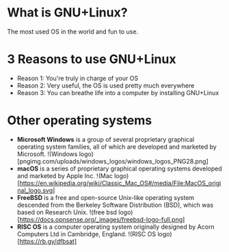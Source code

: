 # What is GNU+Linux?
The most used OS in the world and fun to use.

# 3 Reasons to use GNU+Linux
* Reason 1: You're truly in charge of your OS 
* Reason 2: Very useful, the OS is used pretty much everywhere
* Reason 3: You can breathe life into a computer by installing GNU+Linux

# Other operating systems
* **Microsoft Windows** is a group of several proprietary graphical operating system families, all of which are developed and marketed by Microsoft. 
!(Windows logo)[pngimg.com/uploads/windows_logos/windows_logos_PNG28.png]
* **macOS** is a series of proprietary graphical operating systems developed and marketed by Apple Inc.
!(Mac logo)[https://en.wikipedia.org/wiki/Classic_Mac_OS#/media/File:MacOS_original_logo.svg] 
* **FreeBSD** is a free and open-source Unix-like operating system descended from the Berkeley Software Distribution (BSD), which was based on Research Unix.
!(free bsd logo)[https://docs.opnsense.org/_images/freebsd-logo-full.png]
* **RISC OS** is a computer operating system originally designed by Acorn Computers Ltd in Cambridge, England.
!(RISC OS logo)[https://rb.gy/dfbsat] 
